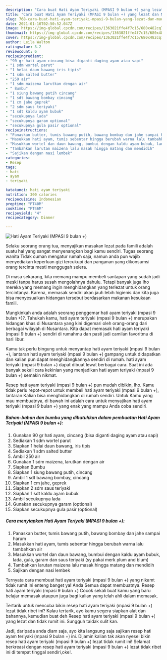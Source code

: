 ```yaml
---
description: "Cara buat Hati Ayam Teriyaki (MPASI 9 bulan +) yang lezat dan Mudah Dibuat"
title: "Cara buat Hati Ayam Teriyaki (MPASI 9 bulan +) yang lezat dan Mudah Dibuat"
slug: 768-cara-buat-hati-ayam-teriyaki-mpasi-9-bulan-yang-lezat-dan-mudah-dibuat
date: 2021-01-10T02:50:52.047Z
image: https://img-global.cpcdn.com/recipes/1363021ffe4f7c15/680x482cq70/hati-ayam-teriyaki-mpasi-9-bulan-foto-resep-utama.jpg
thumbnail: https://img-global.cpcdn.com/recipes/1363021ffe4f7c15/680x482cq70/hati-ayam-teriyaki-mpasi-9-bulan-foto-resep-utama.jpg
cover: https://img-global.cpcdn.com/recipes/1363021ffe4f7c15/680x482cq70/hati-ayam-teriyaki-mpasi-9-bulan-foto-resep-utama.jpg
author: Leila Walton
ratingvalue: 3.2
reviewcount: 6
recipeingredient:
- "90 gr hati ayam cincang bisa diganti daging ayam atau sapi"
- "1 sdm wortel parut"
- "1 helai daun bawang iris tipis"
- "1 sdm salted butter"
- "250 air"
- "1 sdm maizena larutkan dengan air"
- " Bumbu"
- "1 siung bawang putih cincang"
- "1 sdt bawang bombay cincang"
- "1 cm jahe geprek"
- "2 sdm saus teriyaki"
- "1 sdt kaldu ayam bubuk"
- "secukupnya lada"
- "secukupnya garam optional"
- "secukupnya gula pasir optional"
recipeinstructions:
- "Panaskan butter, tumis bawang putih, bawang bombay dan jahe sampai harum"
- "Masukkan hati ayam, tumis sebentar hingga berubah warna lalu tambahkan air"
- "Masukkan wortel dan daun bawang, bumbui dengan kaldu ayam bubuk, lada, gula, garam dan saus teriyaki (sy pakai merk plum and blum)"
- "Tambahkan larutan maizena lalu masak hingga matang dan mendidih"
- "Sajikan dengan nasi lembek"
categories:
- Resep
tags:
- hati
- ayam
- teriyaki

katakunci: hati ayam teriyaki 
nutrition: 300 calories
recipecuisine: Indonesian
preptime: "PT40M"
cooktime: "PT46M"
recipeyield: "4"
recipecategory: Dinner

---
```



![Hati Ayam Teriyaki (MPASI 9 bulan +)](https://img-global.cpcdn.com/recipes/1363021ffe4f7c15/680x482cq70/hati-ayam-teriyaki-mpasi-9-bulan-foto-resep-utama.jpg)

Selaku seorang orang tua, menyajikan masakan lezat pada famili adalah suatu hal yang sangat menyenangkan bagi kamu sendiri. Tugas seorang  wanita Tidak cuman mengatur rumah saja, namun anda pun wajib menyediakan keperluan gizi tercukupi dan panganan yang dikonsumsi orang tercinta mesti menggugah selera.

Di masa  sekarang, kita memang mampu membeli santapan yang sudah jadi meski tanpa harus susah mengolahnya dahulu. Tetapi banyak juga lho mereka yang memang ingin menghidangkan yang terlezat untuk orang tercintanya. Karena, memasak sendiri akan jauh lebih higienis dan kita juga bisa menyesuaikan hidangan tersebut berdasarkan makanan kesukaan famili. 



Mungkinkah anda adalah seorang penggemar hati ayam teriyaki (mpasi 9 bulan +)?. Tahukah kamu, hati ayam teriyaki (mpasi 9 bulan +) merupakan hidangan khas di Nusantara yang kini digemari oleh orang-orang dari berbagai wilayah di Nusantara. Kita dapat memasak hati ayam teriyaki (mpasi 9 bulan +) sendiri di rumahmu dan pasti jadi camilan favoritmu di hari libur.

Kamu tak perlu bingung untuk menyantap hati ayam teriyaki (mpasi 9 bulan +), lantaran hati ayam teriyaki (mpasi 9 bulan +) gampang untuk didapatkan dan kalian pun dapat menghidangkannya sendiri di rumah. hati ayam teriyaki (mpasi 9 bulan +) dapat dibuat lewat berbagai cara. Saat ini ada banyak sekali cara kekinian yang menjadikan hati ayam teriyaki (mpasi 9 bulan +) semakin nikmat.

Resep hati ayam teriyaki (mpasi 9 bulan +) pun mudah dibikin, lho. Kamu tidak perlu repot-repot untuk membeli hati ayam teriyaki (mpasi 9 bulan +), lantaran Kalian bisa menghidangkan di rumah sendiri. Untuk Kamu yang mau membuatnya, di bawah ini adalah cara untuk menyajikan hati ayam teriyaki (mpasi 9 bulan +) yang enak yang mampu Anda coba sendiri.

<!--inarticleads1-->

##### Bahan-bahan dan bumbu yang dibutuhkan dalam pembuatan Hati Ayam Teriyaki (MPASI 9 bulan +):

1. Gunakan 90 gr hati ayam, cincang (bisa diganti daging ayam atau sapi)
1. Sediakan 1 sdm wortel parut
1. Siapkan 1 helai daun bawang, iris tipis
1. Sediakan 1 sdm salted butter
1. Ambil 250 air
1. Gunakan 1 sdm maizena, larutkan dengan air
1. Siapkan  Bumbu
1. Siapkan 1 siung bawang putih, cincang
1. Ambil 1 sdt bawang bombay, cincang
1. Siapkan 1 cm jahe, geprek
1. Siapkan 2 sdm saus teriyaki
1. Siapkan 1 sdt kaldu ayam bubuk
1. Ambil secukupnya lada
1. Gunakan secukupnya garam (optional)
1. Siapkan secukupnya gula pasir (optional)




<!--inarticleads2-->

##### Cara menyiapkan Hati Ayam Teriyaki (MPASI 9 bulan +):

1. Panaskan butter, tumis bawang putih, bawang bombay dan jahe sampai harum
1. Masukkan hati ayam, tumis sebentar hingga berubah warna lalu tambahkan air
1. Masukkan wortel dan daun bawang, bumbui dengan kaldu ayam bubuk, lada, gula, garam dan saus teriyaki (sy pakai merk plum and blum)
1. Tambahkan larutan maizena lalu masak hingga matang dan mendidih
1. Sajikan dengan nasi lembek




Ternyata cara membuat hati ayam teriyaki (mpasi 9 bulan +) yang nikamt tidak rumit ini enteng banget ya! Anda Semua dapat membuatnya. Resep hati ayam teriyaki (mpasi 9 bulan +) Cocok sekali buat kamu yang baru belajar memasak ataupun juga bagi kalian yang telah ahli dalam memasak.

Tertarik untuk mencoba bikin resep hati ayam teriyaki (mpasi 9 bulan +) lezat tidak ribet ini? Kalau tertarik, ayo kamu segera siapkan alat dan bahannya, kemudian buat deh Resep hati ayam teriyaki (mpasi 9 bulan +) yang lezat dan tidak rumit ini. Sungguh taidak sulit kan. 

Jadi, daripada anda diam saja, ayo kita langsung saja sajikan resep hati ayam teriyaki (mpasi 9 bulan +) ini. Dijamin kalian tak akan nyesel bikin resep hati ayam teriyaki (mpasi 9 bulan +) lezat tidak rumit ini! Selamat berkreasi dengan resep hati ayam teriyaki (mpasi 9 bulan +) lezat tidak ribet ini di tempat tinggal sendiri,oke!.

